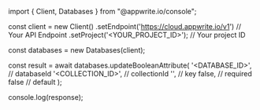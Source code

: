 import { Client, Databases } from "@appwrite.io/console";

const client = new Client()
    .setEndpoint('https://cloud.appwrite.io/v1') // Your API Endpoint
    .setProject('&lt;YOUR_PROJECT_ID&gt;'); // Your project ID

const databases = new Databases(client);

const result = await databases.updateBooleanAttribute(
    '<DATABASE_ID>', // databaseId
    '<COLLECTION_ID>', // collectionId
    '', // key
    false, // required
    false // default
);

console.log(response);
